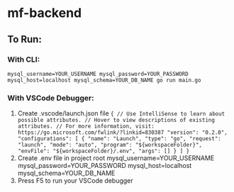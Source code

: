 # mf-backend

## To Run:

### With CLI:
`mysql_username=YOUR_USERNAME mysql_password=YOUR_PASSWORD mysql_host=localhost mysql_schema=YOUR_DB_NAME go run main.go`

### With VSCode Debugger:
1. Create .vscode/launch.json file
  `
    {
      // Use IntelliSense to learn about possible attributes.
      // Hover to view descriptions of existing attributes.
      // For more information, visit: https://go.microsoft.com/fwlink/?linkid=830387
      "version": "0.2.0",
      "configurations": [
        {
          "name": "Launch",
          "type": "go",
          "request": "launch",
          "mode": "auto",
          "program": "${workspaceFolder}",
          "envFile": "${workspaceFolder}/.env",
          "args": []
        }
      ]
    }
  `
 2. Create .env file in project root
    mysql_username=YOUR_USERNAME
    mysql_password=YOUR_PASSWORD
    mysql_host=localhost
    mysql_schema=YOUR_DB_NAME
3. Press F5 to run your VSCode debugger
